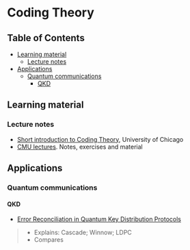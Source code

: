 # Coding Theory

## Table of Contents


* [Learning material](#learning-material)
	* [Lecture notes](#lecture-notes)
* [Applications](#applications)
	* [Quantum communications](#quantum-communications)
		* [QKD](#qkd)
	


## Learning material

### Lecture notes

- [Short introduction to Coding Theory](https://math.uchicago.edu/~may/VIGRE/VIGRE2008/REUPapers/Biswas.pdf), University of Chicago
- [CMU lectures](https://www.cs.cmu.edu/~venkatg/teaching/codingtheory/). Notes, exercises and material

## Applications

### Quantum communications

#### QKD

- [Error Reconciliation in Quantum Key Distribution Protocols](https://link.springer.com/content/pdf/10.1007/978-3-030-47361-7_11.pdf)
>- Explains: Cascade; Winnow; LDPC
>- Compares 